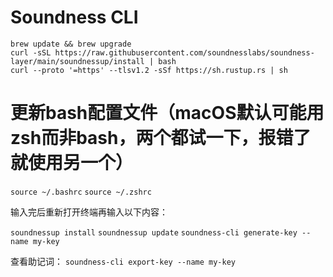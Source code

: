 # Soundness CLI


```brew update && brew upgrade```  
```curl -sSL https://raw.githubusercontent.com/soundnesslabs/soundness-layer/main/soundnessup/install | bash```  
```curl --proto '=https' --tlsv1.2 -sSf https://sh.rustup.rs | sh```  


# 更新bash配置文件（macOS默认可能用zsh而非bash，两个都试一下，报错了就使用另一个）

```source ~/.bashrc```
```source ~/.zshrc```

输入完后重新打开终端再输入以下内容：

```soundnessup install```
```soundnessup update```
```soundness-cli generate-key --name my-key```

查看助记词：
```soundness-cli export-key --name my-key```
